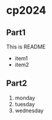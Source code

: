 # cp2024
  ## Part1
  This is README
  - item1
  - item2
  ## Part2
  1. monday
  2. tuesday
  3. wednesday
